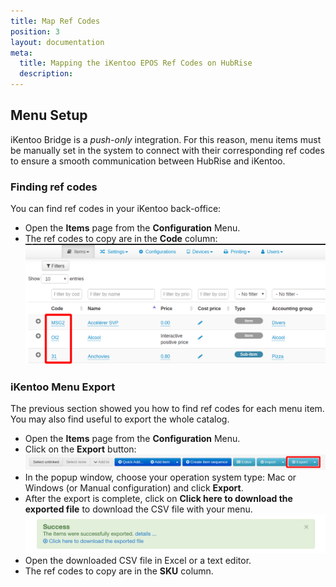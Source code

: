 ```yaml
---
title: Map Ref Codes
position: 3
layout: documentation
meta:
  title: Mapping the iKentoo EPOS Ref Codes on HubRise
  description:
---
```


## Menu Setup

iKentoo Bridge is a _push-only_ integration. For this reason, menu items must be manually set in the system to connect with their corresponding ref codes to ensure a smooth communication between HubRise and iKentoo.

### Finding ref codes

You can find ref codes in your iKentoo back-office:

- Open the **Items** page from the **Configuration** Menu.
- The ref codes to copy are in the **Code** column:
  ![](../images/007-en-integration-sku-codes.png)

### iKentoo Menu Export

The previous section showed you how to find ref codes for each menu item. You may also find useful to export the whole catalog.

- Open the **Items** page from the **Configuration** Menu.
- Click on the **Export** button:
  ![](../images/009-en-export-items.png)
- In the popup window, choose your operation system type: Mac or Windows (or Manual configuration) and click **Export**.
- After the export is complete, click on **Click here to download the exported file** to download the CSV file with your menu.
  ![Download items CSV](../images/006-en-download-items.png)
- Open the downloaded CSV file in Excel or a text editor.
- The ref codes to copy are in the **SKU** column.
